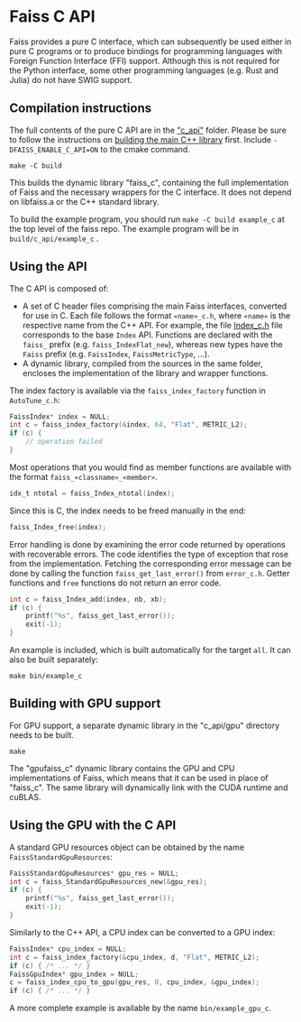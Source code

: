 Faiss C API
===========

Faiss provides a pure C interface, which can subsequently be used either in pure C programs or to produce bindings for programming languages with Foreign Function Interface (FFI) support. Although this is not required for the Python interface, some other programming languages (e.g. Rust and Julia) do not have SWIG support.

Compilation instructions
------------------------

The full contents of the pure C API are in the ["c_api"](c_api/) folder.
Please be sure to follow the instructions on [building the main C++ library](../INSTALL.md#step-1-compiling-the-c-faiss) first.
Include `-DFAISS_ENABLE_C_API=ON` to the cmake command.

`make -C build`


This builds the dynamic library "faiss_c", containing the full implementation of Faiss and the necessary wrappers for the C interface. It does not depend on libfaiss.a or the C++ standard library. 

To build the example program, you should run `make -C build example_c` at the top level of
the faiss repo. The example program will be in `build/c_api/example_c` .

Using the API
-------------

The C API is composed of:

- A set of C header files comprising the main Faiss interfaces, converted for use in C. Each file follows the format `«name»_c.h`, where `«name»` is the respective name from the C++ API. For example, the file [Index_c.h](./Index_c.h) file corresponds to the base `Index` API. Functions are declared with the `faiss_` prefix (e.g. `faiss_IndexFlat_new`), whereas new types have the `Faiss` prefix (e.g. `FaissIndex`, `FaissMetricType`, ...).
- A dynamic library, compiled from the sources in the same folder, encloses the implementation of the library and wrapper functions.

The index factory is available via the `faiss_index_factory` function in `AutoTune_c.h`:

```c
FaissIndex* index = NULL;
int c = faiss_index_factory(&index, 64, "Flat", METRIC_L2);
if (c) {
    // operation failed
}
```

Most operations that you would find as member functions are available with the format `faiss_«classname»_«member»`.

```c
idx_t ntotal = faiss_Index_ntotal(index);
```

Since this is C, the index needs to be freed manually in the end:

```c
faiss_Index_free(index);
```

Error handling is done by examining the error code returned by operations with recoverable errors.
The code identifies the type of exception that rose from the implementation. Fetching the 
corresponding error message can be done by calling the function `faiss_get_last_error()` from
`error_c.h`. Getter functions and `free` functions do not return an error code.

```c
int c = faiss_Index_add(index, nb, xb);
if (c) {
    printf("%s", faiss_get_last_error());
    exit(-1);
}
```

An example is included, which is built automatically for the target `all`. It can also be built separately:

  `make bin/example_c`

Building with GPU support
-------------------------

For GPU support, a separate dynamic library in the "c_api/gpu" directory needs to be built.

  `make`

The "gpufaiss_c" dynamic library contains the GPU and CPU implementations of Faiss, which means that
it can be used in place of "faiss_c". The same library will dynamically link with the CUDA runtime
and cuBLAS.

Using the GPU with the C API
----------------------------

A standard GPU resources object can be obtained by the name `FaissStandardGpuResources`:

```c
FaissStandardGpuResources* gpu_res = NULL;
int c = faiss_StandardGpuResources_new(&gpu_res);
if (c) {
    printf("%s", faiss_get_last_error());
    exit(-1);
}
```

Similarly to the C++ API, a CPU index can be converted to a GPU index:

```c
FaissIndex* cpu_index = NULL;
int c = faiss_index_factory(&cpu_index, d, "Flat", METRIC_L2);
if (c) { /* ... */ }
FaissGpuIndex* gpu_index = NULL;
c = faiss_index_cpu_to_gpu(gpu_res, 0, cpu_index, &gpu_index);
if (c) { /* ... */ }
```

A more complete example is available by the name `bin/example_gpu_c`.

